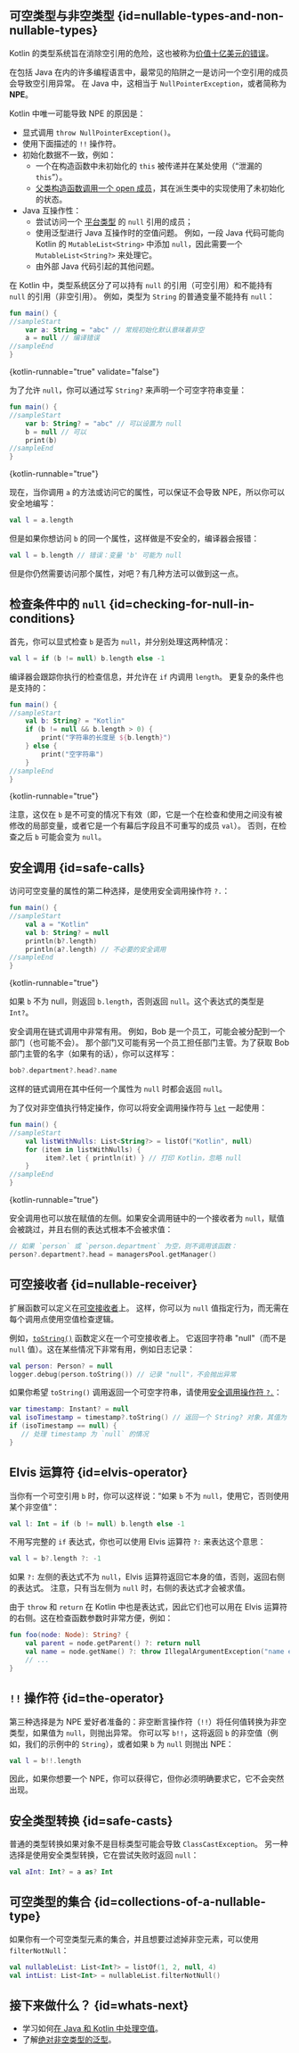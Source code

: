 [//]: # (title: 空安全)

## 可空类型与非空类型 {id=nullable-types-and-non-nullable-types}

Kotlin 的类型系统旨在消除空引用的危险，这也被称为[价值十亿美元的错误](https://en.wikipedia.org/wiki/Null_pointer#History)。

在包括 Java 在内的许多编程语言中，最常见的陷阱之一是访问一个空引用的成员会导致空引用异常。
在 Java 中，这相当于 `NullPointerException`，或者简称为 **NPE**。

Kotlin 中唯一可能导致 NPE 的原因是：

* 显式调用 `throw NullPointerException()`。
* 使用下面描述的 `!!` 操作符。
* 初始化数据不一致，例如：
  * 一个在构造函数中未初始化的 `this` 被传递并在某处使用（“泄漏的 `this`”）。
  * [父类构造函数调用一个 open 成员](inheritance.md#派生类初始化顺序)，其在派生类中的实现使用了未初始化的状态。
* Java 互操作性：
  * 尝试访问一个 [平台类型](java-interop.md#null-safety-and-platform-types) 的 `null` 引用的成员；
  * 使用泛型进行 Java 互操作时的空值问题。
    例如，一段 Java 代码可能向 Kotlin 的 `MutableList<String>` 中添加 `null`，因此需要一个 `MutableList<String?>` 来处理它。
  * 由外部 Java 代码引起的其他问题。

在 Kotlin 中，类型系统区分了可以持有 `null` 的引用（可空引用）和不能持有 `null` 的引用（非空引用）。
例如，类型为 `String` 的普通变量不能持有 `null`：

```kotlin
fun main() {
//sampleStart
    var a: String = "abc" // 常规初始化默认意味着非空
    a = null // 编译错误
//sampleEnd
}
```
{kotlin-runnable="true" validate="false"}

为了允许 `null`，你可以通过写 `String?` 来声明一个可空字符串变量：

```kotlin
fun main() {
//sampleStart
    var b: String? = "abc" // 可以设置为 null
    b = null // 可以
    print(b)
//sampleEnd
}
```
{kotlin-runnable="true"}

现在，当你调用 `a` 的方法或访问它的属性，可以保证不会导致 NPE，所以你可以安全地编写：

```kotlin
val l = a.length
```

但是如果你想访问 `b` 的同一个属性，这样做是不安全的，编译器会报错：

```kotlin
val l = b.length // 错误：变量 'b' 可能为 null
```

但是你仍然需要访问那个属性，对吧？有几种方法可以做到这一点。

## 检查条件中的 `null` {id=checking-for-null-in-conditions}

首先，你可以显式检查 `b` 是否为 `null`，并分别处理这两种情况：

```kotlin
val l = if (b != null) b.length else -1
```

编译器会跟踪你执行的检查信息，并允许在 `if` 内调用 `length`。
更复杂的条件也是支持的：

```kotlin
fun main() {
//sampleStart
    val b: String? = "Kotlin"
    if (b != null && b.length > 0) {
        print("字符串的长度是 ${b.length}")
    } else {
        print("空字符串")
    }
//sampleEnd
}
```
{kotlin-runnable="true"}

注意，这仅在 `b` 是不可变的情况下有效（即，它是一个在检查和使用之间没有被修改的局部变量，或者它是一个有幕后字段且不可重写的成员 `val`）。
否则，在检查之后 `b` 可能会变为 `null`。

## 安全调用 {id=safe-calls}

访问可空变量的属性的第二种选择，是使用安全调用操作符 `?.`：

```kotlin
fun main() {
//sampleStart
    val a = "Kotlin"
    val b: String? = null
    println(b?.length)
    println(a?.length) // 不必要的安全调用
//sampleEnd
}
```
{kotlin-runnable="true"}

如果 `b` 不为 null，则返回 `b.length`，否则返回 `null`。这个表达式的类型是 `Int?`。

安全调用在链式调用中非常有用。
例如，Bob 是一个员工，可能会被分配到一个部门（也可能不会）。
那个部门又可能有另一个员工担任部门主管。为了获取 Bob 部门主管的名字（如果有的话），你可以这样写：

```kotlin
bob?.department?.head?.name
```

这样的链式调用在其中任何一个属性为 `null` 时都会返回 `null`。

为了仅对非空值执行特定操作，你可以将安全调用操作符与
[`let`](https://kotlinlang.org/api/latest/jvm/stdlib/kotlin/let.html) 一起使用：

```kotlin
fun main() {
//sampleStart
    val listWithNulls: List<String?> = listOf("Kotlin", null)
    for (item in listWithNulls) {
         item?.let { println(it) } // 打印 Kotlin，忽略 null
    }
//sampleEnd
}
```
{kotlin-runnable="true"}

安全调用也可以放在赋值的左侧。如果安全调用链中的一个接收者为 `null`，赋值会被跳过，并且右侧的表达式根本不会被求值：

```kotlin
// 如果 `person` 或 `person.department` 为空，则不调用该函数：
person?.department?.head = managersPool.getManager()
```

## 可空接收者 {id=nullable-receiver}

扩展函数可以定义在[可空接收者](extensions.md#可空接收者)上。
这样，你可以为 `null` 值指定行为，而无需在每个调用点使用空值检查逻辑。

例如，[`toString()`](https://kotlinlang.org/api/latest/jvm/stdlib/kotlin/to-string.html) 函数定义在一个可空接收者上。
它返回字符串 "null"（而不是 `null` 值）。这在某些情况下非常有用，例如日志记录：

```kotlin
val person: Person? = null
logger.debug(person.toString()) // 记录 "null"，不会抛出异常
```

如果你希望 `toString()` 调用返回一个可空字符串，请使用[安全调用操作符 `?.`](#safe-calls)：

```kotlin
var timestamp: Instant? = null
val isoTimestamp = timestamp?.toString() // 返回一个 String? 对象，其值为 `null`
if (isoTimestamp == null) {
   // 处理 timestamp 为 `null` 的情况
}
```

## Elvis 运算符 {id=elvis-operator}

当你有一个可空引用 `b` 时，你可以这样说：“如果 `b` 不为 `null`，使用它，否则使用某个非空值”：

```kotlin
val l: Int = if (b != null) b.length else -1
```

不用写完整的 `if` 表达式，你也可以使用 Elvis 运算符 `?:` 来表达这个意思：

```kotlin
val l = b?.length ?: -1
```

如果 `?:` 左侧的表达式不为 `null`，Elvis 运算符返回它本身的值，否则，返回右侧的表达式。
注意，只有当左侧为 `null` 时，右侧的表达式才会被求值。

由于 `throw` 和 `return` 在 Kotlin 中也是表达式，因此它们也可以用在 Elvis 运算符的右侧。这在检查函数参数时非常方便，例如：

```kotlin
fun foo(node: Node): String? {
    val parent = node.getParent() ?: return null
    val name = node.getName() ?: throw IllegalArgumentException("name expected")
    // ...
}
```

## `!!` 操作符 {id=the-operator}

第三种选择是为 NPE 爱好者准备的：非空断言操作符（`!!`）将任何值转换为非空类型，如果值为 `null`，则抛出异常。
你可以写 `b!!`，这将返回 `b` 的非空值（例如，我们的示例中的 `String`），或者如果 `b` 为 `null` 则抛出 NPE：

```kotlin
val l = b!!.length
```

因此，如果你想要一个 NPE，你可以获得它，但你必须明确要求它，它不会突然出现。

## 安全类型转换 {id=safe-casts}

普通的类型转换如果对象不是目标类型可能会导致 `ClassCastException`。
另一种选择是使用安全类型转换，它在尝试失败时返回 `null`：

```kotlin
val aInt: Int? = a as? Int
```

## 可空类型的集合 {id=collections-of-a-nullable-type}

如果你有一个可空类型元素的集合，并且想要过滤掉非空元素，可以使用 `filterNotNull`：

```kotlin
val nullableList: List<Int?> = listOf(1, 2, null, 4)
val intList: List<Int> = nullableList.filterNotNull()
```

## 接下来做什么？ {id=whats-next}

* 学习如何[在 Java 和 Kotlin 中处理空值](java-to-kotlin-nullability-guide.md)。
* 了解[绝对非空类型的泛型](generics.md#绝对非空类型)。
